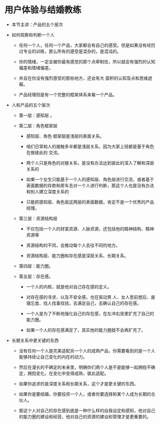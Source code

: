 # 用户体验与结婚教练

- 本节主讲：产品的五个层次

- 如何观察和判断一个人

  - 任何一个人，任何一个产品，大家都会有自己的感受。但是如果没有经历过专业的训练，那么所有的感受是混杂的，是混沌的。

  - 你的情绪，一定会被你最有感觉的那个点牵制住，所以就会有强烈的认知偏差和情绪偏差。

  - 并且在你没有强烈感受的那些地方，还会有大 面积的认知盲点和思维遮蔽。

  - 产品经理则是有一个完整的框架体系来看一个产品。

- 人和产品的五个层次

  - 第一层：感知层 。

  - 第二层：角色框架层

    - 感知层、角色 框架层是浅层的表面关系。

    - 咱们日常和人的接触多半都是浅层关系，因为大家上班都是基于角色在做彼此的 交流。

    - 两个人只是角色的对接关系，是没有办法达到彼此的深入了解和深层关系的

    - 如果一个女生只能基于一个人的感知层、角色层进行交流，或者基于表面数据的存款和房车去对一个人进行判断，那这个人也是没有办法和别人建立深度关系的

    - 只能抓感知层、角色层这两层的表面数据，肯定不是一个优秀的产品经理。

  - 第三层：资源结构层

    - 不仅包括一个人的财富资源、人脉资源，还包括他的精神结构、精神资源等

    - 资源结构的不同，会推动每个人去往不同的地方。

    - 资源结构层、能力圈和存在感是深层关系、长期关系。

  - 第四层：能力圈。

  - 第五层：存在感。

    - 一个人的内核，就是他对自己存在感的定义。

    - 对存在感的寻求，以及不安全感，也在驱动男 人、女人思前想后、废寝忘食、找人找事找钱，去满足自己，去确认自己的存在感。

    - 一个人是为了不断地强化自己的存在感，在左冲右突里扩充了自己的能力圈。

    - 如果一个人的存在感满足了，其实他的能力圈就不会再扩充了。

- 长期关系中更关键的东西

  - 没有任何一个人是完美适配另一个人的成熟产品，你需要看到的是一个人能够持续让自己变化的内在的动力。

  - 然后在漫长的不确定的未来里，明确你们两个人是不是能够一起拥抱不确定，拥抱变化，在变化中变得成熟，彼此适配。

  - 如果你追求的是深度关系和长期关系，这个才是更关键的东西。

  - 如果你是要结婚，你要投资一个人，或者你要选择和某个人成为长期的合伙人。

  - 那这个人对自己的存在感到底是一种什么样的自我设定和感知，他对自己的能力圈的建设和经营，他对自己的资源的建设和管理才是更重要的。

